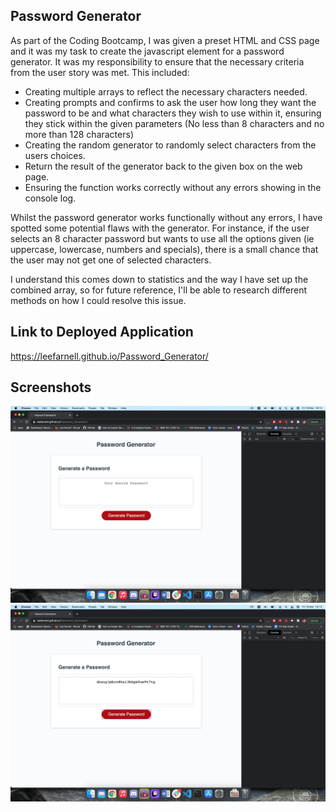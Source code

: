 ## Password Generator

As part of the Coding Bootcamp, I was given a preset HTML and CSS page and it was my task to create the javascript element for a password generator. It was my responsibility to ensure that the necessary criteria from the user story was met. This included:

- Creating multiple arrays to reflect the necessary characters needed.
- Creating prompts and confirms to ask the user how long they want the password to be and what characters they wish to use within it, ensuring they stick within the given parameters (No less than 8 characters and no more than 128 characters)
- Creating the random generator to randomly select characters from the users choices.
- Return the result of the generator back to the given box on the web page.
- Ensuring the function works correctly without any errors showing in the console log.

Whilst the password generator works functionally without any errors, I have spotted some potential flaws with the generator. For instance, if the user selects an 8 character password but wants to use all the options given (ie uppercase, lowercase, numbers and specials), there is a small chance that the user may not get one of selected characters.

I understand this comes down to statistics and the way I have set up the combined array, so for future reference, I'll be able to research different methods on how I could resolve this issue.

## Link to Deployed Application

https://leefarnell.github.io/Password_Generator/

## Screenshots

![Screenshot1](Screenshots/PasswordGen%20Screenshot1.png)
![Screenshot2](Screenshots/PasswordGen%20Screenshot2.png)

